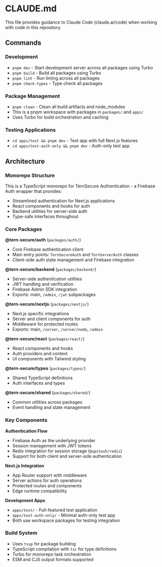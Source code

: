 # CLAUDE.md

This file provides guidance to Claude Code (claude.ai/code) when working with code in this repository.

## Commands

### Development
- `pnpm dev` - Start development server across all packages using Turbo
- `pnpm build` - Build all packages using Turbo
- `pnpm lint` - Run linting across all packages
- `pnpm check-types` - Type check all packages

### Package Management
- `pnpm clean` - Clean all build artifacts and node_modules
- This is a pnpm workspace with packages in `packages/` and `apps/`
- Uses Turbo for build orchestration and caching

### Testing Applications
- `cd apps/test && pnpm dev` - Test app with full Next.js features
- `cd apps/test-auth-only && pnpm dev` - Auth-only test app

## Architecture

### Monorepo Structure
This is a TypeScript monorepo for TernSecure Authentication - a Firebase Auth wrapper that provides:
- Streamlined authentication for Next.js applications
- React components and hooks for auth
- Backend utilities for server-side auth
- Type-safe interfaces throughout

### Core Packages

**@tern-secure/auth** (`packages/auth/`)
- Core Firebase authentication client
- Main entry points: `TernSecureAuth` and `TernServerAuth` classes
- Client-side auth state management and Firebase integration

**@tern-secure/backend** (`packages/backend/`)
- Server-side authentication utilities
- JWT handling and verification
- Firebase Admin SDK integration
- Exports: main, `/admin`, `/jwt` subpackages

**@tern-secure/nextjs** (`packages/nextjs/`)
- Next.js specific integrations
- Server and client components for auth
- Middleware for protected routes
- Exports: main, `/server`, `/server/node`, `/admin`

**@tern-secure/react** (`packages/react/`)
- React components and hooks
- Auth providers and context
- UI components with Tailwind styling

**@tern-secure/types** (`packages/types/`)
- Shared TypeScript definitions
- Auth interfaces and types

**@tern-secure/shared** (`packages/shared/`)
- Common utilities across packages
- Event handling and state management

### Key Components

**Authentication Flow**
- Firebase Auth as the underlying provider
- Session management with JWT tokens
- Redis integration for session storage (`@upstash/redis`)
- Support for both client and server-side authentication

**Next.js Integration**
- App Router support with middleware
- Server actions for auth operations
- Protected routes and components
- Edge runtime compatibility

**Development Apps**
- `apps/test/` - Full-featured test application
- `apps/test-auth-only/` - Minimal auth-only test app
- Both use workspace packages for testing integration

### Build System
- Uses `tsup` for package building
- TypeScript compilation with `tsc` for type definitions
- Turbo for monorepo task orchestration
- ESM and CJS output formats supported